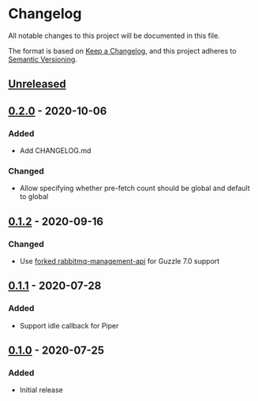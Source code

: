 # Changelog
All notable changes to this project will be documented in this file.

The format is based on [Keep a Changelog](https://keepachangelog.com/en/1.0.0/),
and this project adheres to [Semantic Versioning](https://semver.org/spec/v2.0.0.html).

## [Unreleased]

## [0.2.0] - 2020-10-06

### Added
- Add CHANGELOG.md

### Changed
- Allow specifying whether pre-fetch count should be global and default to global

## [0.1.2] - 2020-09-16

### Changed
- Use [forked rabbitmq-management-api](https://github.com/tsterker/php-rabbitmq-management-api) for Guzzle 7.0 support

## [0.1.1] - 2020-07-28

### Added
- Support idle callback for Piper

## [0.1.0] - 2020-07-25

### Added
- Initial release

[Unreleased]: https://github.com/tsterker/hopper/compare/v0.2.0...HEAD
[0.2.0]: https://github.com/tsterker/hopper/compare/v0.1.2...v0.2.0
[0.1.2]: https://github.com/tsterker/hopper/compare/v0.1.1...v0.1.2
[0.1.1]: https://github.com/tsterker/hopper/compare/v0.1.0...v0.1.1
[0.1.0]: https://github.com/tsterker/hopper/releases/tag/v0.1.0